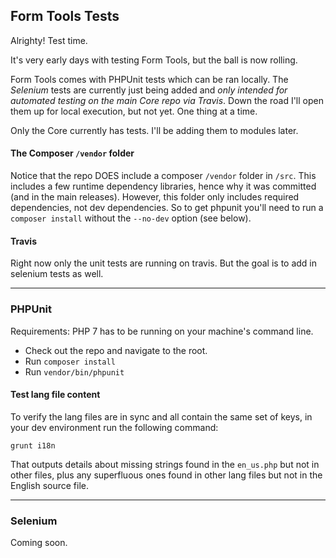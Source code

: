 ## Form Tools Tests

Alrighty! Test time.

It's very early days with testing Form Tools, but the ball is now rolling. 

Form Tools comes with PHPUnit tests which can be ran locally. The _Selenium_ tests are currently just being added 
and _only intended for automated testing on the main Core repo via Travis_. Down the road I'll open them up for local 
execution, but not yet. One thing at a time.

Only the Core currently has tests. I'll be adding them to modules later. 


#### The Composer `/vendor` folder

Notice that the repo DOES include a composer `/vendor` folder in `/src`. This includes a few runtime dependency 
libraries, hence why it was committed (and in the main releases). However, this folder only includes required 
dependencies, not dev dependencies. So to get phpunit you'll need to run a `composer install` without the `--no-dev` 
option (see below).

#### Travis 

Right now only the unit tests are running on travis. But the goal is to add in selenium tests as well.

----------------

### PHPUnit 

Requirements: PHP 7 has to be running on your machine's command line.

- Check out the repo and navigate to the root.
- Run `composer install`  
- Run `vendor/bin/phpunit`


#### Test lang file content 

To verify the lang files are in sync and all contain the same set of keys, in your dev environment run the following
command: 

```
grunt i18n
```

That outputs details about missing strings found in the `en_us.php` but not in other files, plus any superfluous ones
found in other lang files but not in the English source file.

----------------

### Selenium

Coming soon. 

